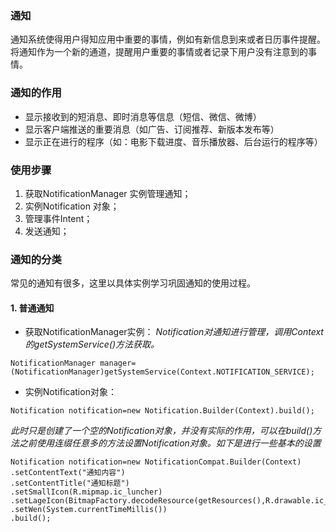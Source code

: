 ### 通知

通知系统使得用户得知应用中重要的事情，例如有新信息到来或者日历事件提醒。将通知作为一个新的通道，提醒用户重要的事情或者记录下用户没有注意到的事情。
### 通知的作用
* 显示接收到的短消息、即时消息等信息（短信、微信、微博）
* 显示客户端推送的重要消息（如广告、订阅推荐、新版本发布等）
* 显示正在进行的程序（如：电影下载进度、音乐播放器、后台运行的程序等）

### 使用步骤
1. 获取NotificationManager 实例管理通知；
2. 实例Notification 对象；
3. 管理事件Intent；
4. 发送通知；

### 通知的分类
常见的通知有很多，这里以具体实例学习巩固通知的使用过程。
#### 1. 普通通知
* 获取NotificationManager实例：
_Notification对通知进行管理，调用Context的getSystemService()方法获取。_
```
NotificationManager manager=(NotificationManager)getSystemService(Context.NOTIFICATION_SERVICE);
```
* 实例Notification对象：
```
Notification notification=new Notification.Builder(Context).build();
```
_此时只是创建了一个空的Notification对象，并没有实际的作用，可以在build()方法之前使用连缀任意多的方法设置Notification对象。如下是进行一些基本的设置_
````
Notification notification=new NotificationCompat.Builder(Context)
.setContentText("通知内容")
.setContentTitle("通知标题")
.setSmallIcon(R.mipmap.ic_luncher)
.setLageIcon(BitmapFactory.decodeResource(getResources(),R.drawable.ic_luncher))
.setWen(System.currentTimeMillis())
.build();
````



